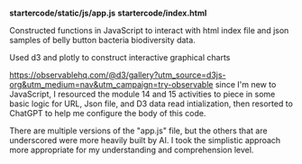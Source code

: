 **startercode/static/js/app.js**
**startercode/index.html**

Constructed functions in JavaScript to interact with html index file and json samples of belly button bacteria biodiversity data.

Used d3 and plotly to construct interactive graphical charts

https://observablehq.com/@d3/gallery?utm_source=d3js-org&utm_medium=nav&utm_campaign=try-observable
since I'm new to JavaScript, I resourced the module 14 and 15 activities to piece in some basic logic for URL, Json file, and D3 data read intialization, then resorted to ChatGPT to help me configure the body of this code. 

There are multiple versions of the "app.js" file, but the others that are underscored were more heavily built by AI. I took the simplistic approach more appropriate for my understanding and comprehension level.
